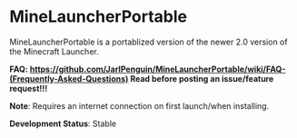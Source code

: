 # MineLauncherPortable
MineLauncherPortable is a portablized version of the newer 2.0 version of the Minecraft Launcher.

**FAQ: https://github.com/JarlPenguin/MineLauncherPortable/wiki/FAQ-(Frequently-Asked-Questions) Read before posting an issue/feature request!!!**

<strong>Note</strong>: Requires an internet connection on first launch/when installing.

<strong>Development Status</strong>: Stable
